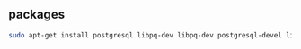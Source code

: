 ## packages


```bash
sudo apt-get install postgresql libpq-dev libpq-dev postgresql-devel libssl-dev openssl zlib1g-dev postgresql-client
```
